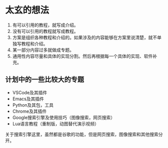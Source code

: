 # 太玄的想法

1. 有可以引用的教程，就写成介绍。
1. 没有可以引用的教程就写成教程。
1. 方案是组织各种教程和介绍的。如果涉及的内容能够在方案里说清楚，就不单独写教程和介绍。
1. 某一部分内容过多就做成专题。
1. 通用性内容尽量和具体的实现分割。然后再根据每一个具体的实现、软件补充。

## 计划中的一些比较大的专题

* VSCode及其插件
* Emacs及其插件
* Python及其包，工具
* Chrome及其插件
* Google搜索引擎及使用技巧（图像搜索，网页搜索）
* Lua语言教程（重制版，动图替代演示视频）

关于搜索引擎这里，虽然都是谷歌的功能，但是网页搜索，图像搜索和其他搜索分开。